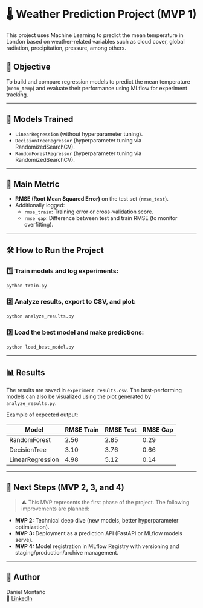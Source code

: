 # 🌡️ Weather Prediction Project (MVP 1)

This project uses Machine Learning to predict the mean temperature in London based on weather-related variables such as cloud cover, global radiation, precipitation, pressure, among others.

## 🎯 Objective

To build and compare regression models to predict the mean temperature (`mean_temp`) and evaluate their performance using MLflow for experiment tracking.

---

## 🧱 Models Trained

- `LinearRegression` (without hyperparameter tuning).
- `DecisionTreeRegressor` (hyperparameter tuning via RandomizedSearchCV).
- `RandomForestRegressor` (hyperparameter tuning via RandomizedSearchCV).

---

## 🧪 Main Metric

- **RMSE (Root Mean Squared Error)** on the test set (`rmse_test`).
- Additionally logged:
  - `rmse_train`: Training error or cross-validation score.
  - `rmse_gap`: Difference between test and train RMSE (to monitor overfitting).

---

## 🛠️ How to Run the Project

### 1️⃣ Train models and log experiments:

```bash
python train.py
```

### 2️⃣ Analyze results, export to CSV, and plot:

```bash
python analyze_results.py
```

### 3️⃣ Load the best model and make predictions:

```bash
python load_best_model.py
```

---

## 📊 Results

The results are saved in `experiment_results.csv`. The best-performing models can also be visualized using the plot generated by `analyze_results.py`.

Example of expected output:

| Model              | RMSE Train | RMSE Test | RMSE Gap |
|--------------------|------------|-----------|----------|
| RandomForest       | 2.56       | 2.85      | 0.29     |
| DecisionTree       | 3.10       | 3.76      | 0.66     |
| LinearRegression   | 4.98       | 5.12      | 0.14     |

---

## 🚀 Next Steps (MVP 2, 3, and 4)

> ⚠️ This MVP represents the first phase of the project. The following improvements are planned:

- **MVP 2:** Technical deep dive (new models, better hyperparameter optimization).
- **MVP 3:** Deployment as a prediction API (FastAPI or MLflow models serve).
- **MVP 4:** Model registration in MLflow Registry with versioning and staging/production/archive management.

---

## 🤝 Author

Daniel Montaño  
🔗 [LinkedIn](https://www.linkedin.com/in/daniel-montaño-14b308177)

